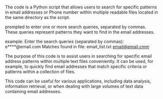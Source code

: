 The code is a Python script that allows users to search for specific patterns in email addresses or Phone number within multiple readable files located in the same directory as the script.

prompted to enter one or more search queries, separated by commas. These queries represent patterns they want to find in the email addresses.

example:
Enter the search queries (separated by commas): e****@email.com
Matches found in file: email_list.txt
email@email.cmm

The purpose of this code is to assist users in searching for specific email address patterns within multiple text files conveniently. It can be used, for example, to quickly find email addresses that match specific criteria or patterns within a collection of files.

This code can be useful for various applications, including data analysis, information retrieval, or when dealing with large volumes of text data containing email addresses.
